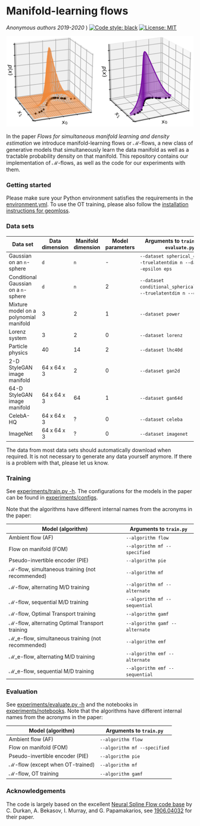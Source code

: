 # Manifold-learning flows

*Anonymous authors 2019-2020*
)
[![Code style: black](https://img.shields.io/badge/code%20style-black-000000.svg)](https://github.com/ambv/black)
[![License: MIT](https://img.shields.io/badge/License-MIT-yellow.svg)](https://opensource.org/licenses/MIT)

![MFMF illustration figure](experiments/figures/manifold_density_illustration_combined.png)

In the paper *Flows for simultaneous manifold learning and density estimation* we introduce manifold-learning flows or ℳ-flows, a new class of generative models that simultaneously learn the data manifold as well as a tractable probability density on that manifold. This repository contains our implementation of ℳ-flows, as well as the code for our experiments with them.


### Getting started

Please make sure your Python environment satisfies the requirements in the [environment.yml](environment.yml). To use the OT training, please also follow the [installation instructions for geomloss](https://www.kernel-operations.io/geomloss/api/install.html).


### Data sets

Data set | Data dimension | Manifold dimension | Model parameters | Arguments to `train.py`, and `evaluate.py`
--- | --- | --- | --- | ---
Gaussian on an `n`-sphere | `d` | `n` | - |  `--dataset spherical_gaussian --truelatentdim n --datadim d --epsilon eps`
Conditional Gaussian on a `n`-sphere | `d` | `n` | 2 | `--dataset conditional_spherical_gaussian --truelatentdim n --datadim d`
Mixture model on a polynomial manifold | 3 | 2 | 1 | `--dataset power`
Lorenz system | 3 | 2 | 0 | `--dataset lorenz`
Particle physics | 40 | 14 | 2 | `--dataset lhc40d`
2-D StyleGAN image manifold | 64 x 64 x 3 | 2 | 0 | `--dataset gan2d`
64-D StyleGAN image manifold | 64 x 64 x 3 | 64 | 1 | `--dataset gan64d`
CelebA-HQ | 64 x 64 x 3 | ? | 0 | `--dataset celeba`
ImageNet | 64 x 64 x 3 | ? | 0 | `--dataset imagenet`


The data from most data sets should automatically download when required. It is not necessary to generate any data yourself anymore. If there is a problem with that, please let us know.


### Training 

See [experiments/train.py -h](experiments/train.py). The configurations for the models in the paper can be found in [experiments/configs](experiments/configs).

Note that the algorithms have different internal names from the acronyms in the paper:

Model (algorithm) | Arguments to `train.py`
--- | ---
Ambient flow (AF) | `--algorithm flow`
Flow on manifold (FOM) | `--algorithm mf --specified`
Pseudo-invertible encoder (PIE) | `--algorithm pie`
ℳ-flow, simultaneous training (not recommended) | `--algorithm mf`
ℳ-flow, alternating M/D training  | `--algorithm mf --alternate`
ℳ-flow, sequential M/D training  | `--algorithm mf --sequential`
ℳ-flow, Optimal Transport training  | `--algorithm gamf`
ℳ-flow, alternating Optimal Transport training  | `--algorithm gamf --alternate`
ℳ_e-flow, simultaneous training (not recommended)  | `--algorithm emf`
ℳ_e-flow, alternating M/D training  | `--algorithm emf --alternate`
ℳ_e-flow, sequential M/D training  | `--algorithm emf --sequential`


### Evaluation 

See [experiments/evaluate.py -h](experiments/evaluate.py) and the notebooks in [experiments/notebooks](experiments/notebooks). Note that the algorithms have different internal names from the acronyms in the paper:

Model (algorithm) | Arguments to `train.py`
--- | ---
Ambient flow (AF) | `--algorithm flow`
Flow on manifold (FOM) | `--algorithm mf --specified`
Pseudo-invertible encoder (PIE) | `--algorithm pie`
ℳ-flow (except when OT-trained) | `--algorithm mf`
ℳ-flow, OT training  | `--algorithm gamf`


### Acknowledgements

The code is largely based on the excellent [Neural Spline Flow code base](https://github.com/bayesiains/nsf) by C. Durkan, A. Bekasov, I. Murray, and G. Papamakarios, see [1906.04032](https://arxiv.org/abs/1906.04032) for their paper.
